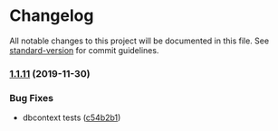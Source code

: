 # Changelog

All notable changes to this project will be documented in this file. See [standard-version](https://github.com/conventional-changelog/standard-version) for commit guidelines.

### [1.1.11](https://github.com/Baizey/node-pg-linq/compare/v1.1.7...v1.1.11) (2019-11-30)


### Bug Fixes

* dbcontext tests ([c54b2b1](https://github.com/Baizey/node-pg-linq/commit/c54b2b119c394d893b8056caf9aebdc28173fb1f))
